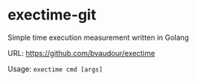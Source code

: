 exectime-git
============

Simple time execution measurement written in Golang

URL: https://github.com/bvaudour/exectime

Usage: `exectime cmd [args]`
